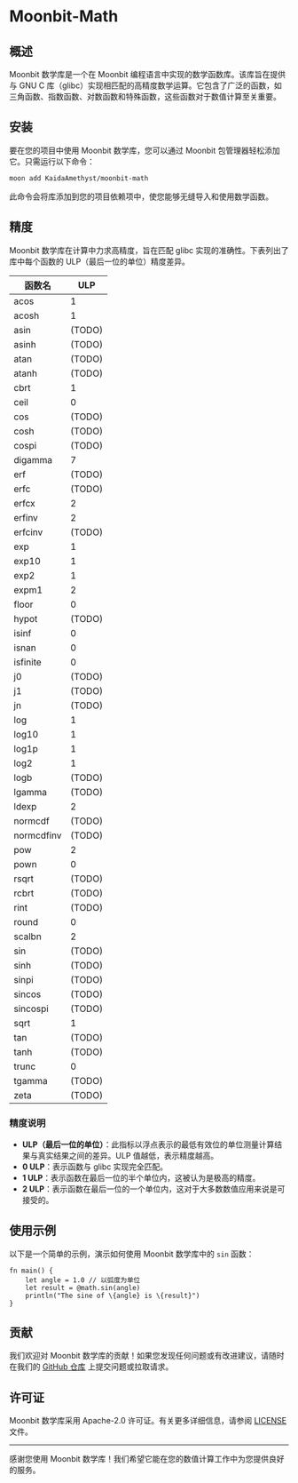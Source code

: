 # Moonbit-Math

## 概述

Moonbit 数学库是一个在 Moonbit 编程语言中实现的数学函数库。该库旨在提供与 GNU C 库（glibc）实现相匹配的高精度数学运算。它包含了广泛的函数，如三角函数、指数函数、对数函数和特殊函数，这些函数对于数值计算至关重要。

## 安装

要在您的项目中使用 Moonbit 数学库，您可以通过 Moonbit 包管理器轻松添加它。只需运行以下命令：

```bash
moon add KaidaAmethyst/moonbit-math
```

此命令会将库添加到您的项目依赖项中，使您能够无缝导入和使用数学函数。

## 精度

Moonbit 数学库在计算中力求高精度，旨在匹配 glibc 实现的准确性。下表列出了库中每个函数的 ULP（最后一位的单位）精度差异。

| 函数名        | ULP                  |
|---------------|----------------------|
| acos          |1                     |
| acosh         |1                     |
| asin          |(TODO)                |
| asinh         |(TODO)                |
| atan          |(TODO)                |
| atanh         |(TODO)                |
| cbrt          |1                     |
| ceil          |0                     |
| cos           |(TODO)                |
| cosh          |(TODO)                |
| cospi         |(TODO)                |
| digamma       |7                     |
| erf           |(TODO)                |
| erfc          |(TODO)                |
| erfcx         |2                     |
| erfinv        |2                     |
| erfcinv       |(TODO)                |
| exp           |1                     |
| exp10         |1                     |
| exp2          |1                     |
| expm1         |2                     |
| floor         |0                     |
| hypot         |(TODO)                |
| isinf         |0                     |
| isnan         |0                     |
| isfinite      |0                     |
| j0            |(TODO)                |
| j1            |(TODO)                |
| jn            |(TODO)                |
| log           |1                     |
| log10         |1                     |
| log1p         |1                     |
| log2          |1                     |
| logb          |(TODO)                |
| lgamma        |(TODO)                |
| ldexp         |2                     |
| normcdf       |(TODO)                |
| normcdfinv    |(TODO)                |
| pow           |2                     |
| pown          |0                     |
| rsqrt         |(TODO)                |
| rcbrt         |(TODO)                |
| rint          |(TODO)                |
| round         |0                     |
| scalbn        |2                     |
| sin           |(TODO)                |
| sinh          |(TODO)                |
| sinpi         |(TODO)                |
| sincos        |(TODO)                |
| sincospi      |(TODO)                |
| sqrt          |1                     |
| tan           |(TODO)                |
| tanh          |(TODO)                |
| trunc         |0                     |
| tgamma        |(TODO)                |
| zeta          |(TODO)                |

### 精度说明

- **ULP（最后一位的单位）**：此指标以浮点表示的最低有效位的单位测量计算结果与真实结果之间的差异。ULP 值越低，表示精度越高。
- **0 ULP**：表示函数与 glibc 实现完全匹配。
- **1 ULP**：表示函数在最后一位的半个单位内，这被认为是极高的精度。
- **2 ULP**：表示函数在最后一位的一个单位内，这对于大多数数值应用来说是可接受的。

## 使用示例

以下是一个简单的示例，演示如何使用 Moonbit 数学库中的 `sin` 函数：

```moonbit
fn main() {
    let angle = 1.0 // 以弧度为单位
    let result = @math.sin(angle)
    println("The sine of \{angle} is \{result}")
}
```

## 贡献

我们欢迎对 Moonbit 数学库的贡献！如果您发现任何问题或有改进建议，请随时在我们的 [GitHub 仓库](https://github.com/Kaida-Amethyst/moonbit-math) 上提交问题或拉取请求。

## 许可证

Moonbit 数学库采用 Apache-2.0 许可证。有关更多详细信息，请参阅 [LICENSE](LICENSE) 文件。

---

感谢您使用 Moonbit 数学库！我们希望它能在您的数值计算工作中为您提供良好的服务。
